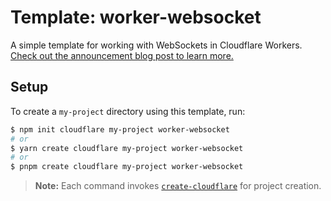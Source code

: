 # Template: worker-websocket

A simple template for working with WebSockets in Cloudflare Workers. [Check out the announcement blog post to learn more.](https://blog.cloudflare.com/introducing-websockets-in-workers/)

## Setup

To create a `my-project` directory using this template, run:

```sh
$ npm init cloudflare my-project worker-websocket
# or
$ yarn create cloudflare my-project worker-websocket
# or
$ pnpm create cloudflare my-project worker-websocket
```

> **Note:** Each command invokes [`create-cloudflare`](https://github.com/lukeed/create-cloudflare) for project creation.
